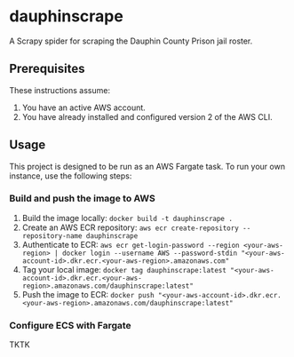 # dauphinscrape
A Scrapy spider for scraping the Dauphin County Prison jail roster.

## Prerequisites
These instructions assume:
1. You have an active AWS account.
2. You have already installed and configured version 2 of the AWS CLI.

## Usage
This project is designed to be run as an AWS Fargate task. To run your own instance, use the following steps:

### Build and push the image to AWS

1. Build the image locally: `docker build -t dauphinscrape .`
2. Create an AWS ECR repository: `aws ecr create-repository --repository-name dauphinscrape`
3. Authenticate to ECR: `aws ecr get-login-password --region <your-aws-region> | docker login --username AWS --password-stdin "<your-aws-account-id>.dkr.ecr.<your-aws-region>.amazonaws.com"`
4. Tag your local image: `docker tag dauphinscrape:latest "<your-aws-account-id>.dkr.ecr.<your-aws-region>.amazonaws.com/dauphinscrape:latest"`
5. Push the image to ECR: `docker push "<your-aws-account-id>.dkr.ecr.<your-aws-region>.amazonaws.com/dauphinscrape:latest"`

### Configure ECS with Fargate
TKTK
